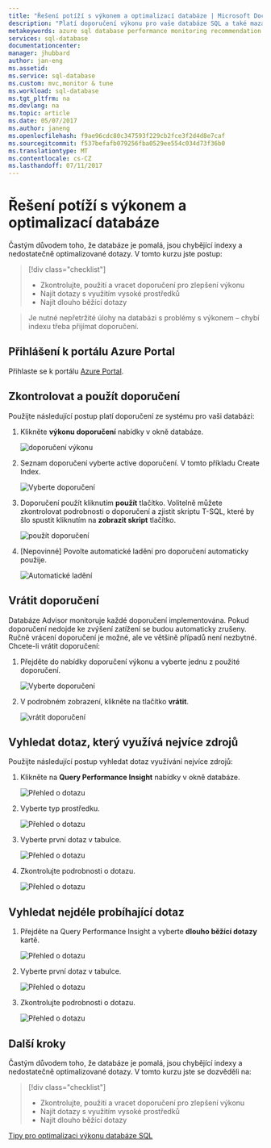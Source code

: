 ```yaml
---
title: "Řešení potíží s výkonem a optimalizací databáze | Microsoft Docs"
description: "Platí doporučení výkonu pro vaše databáze SQL a také mazat získáte přehled o výkonu dotazů spuštěným pro vaši databázi"
metakeywords: azure sql database performance monitoring recommendation
services: sql-database
documentationcenter: 
manager: jhubbard
author: jan-eng
ms.assetid: 
ms.service: sql-database
ms.custom: mvc,monitor & tune
ms.workload: sql-database
ms.tgt_pltfrm: na
ms.devlang: na
ms.topic: article
ms.date: 05/07/2017
ms.author: janeng
ms.openlocfilehash: f9ae96cdc80c347593f229cb2fce3f2d4d8e7caf
ms.sourcegitcommit: f537befafb079256fba0529ee554c034d73f36b0
ms.translationtype: MT
ms.contentlocale: cs-CZ
ms.lasthandoff: 07/11/2017
---
```

# <a name="troubleshoot-performance-issues-and-optimize-your-database"></a>Řešení potíží s výkonem a optimalizací databáze

Častým důvodem toho, že databáze je pomalá, jsou chybějící indexy a nedostatečně optimalizované dotazy. V tomto kurzu jste postup:
> [!div class="checklist"]
> * Zkontrolujte, použití a vracet doporučení pro zlepšení výkonu
> * Najít dotazy s využitím vysoké prostředků
> * Najít dlouho běžící dotazy

> Je nutné nepřetržité úlohy na databázi s problémy s výkonem – chybí indexu třeba přijímat doporučení.
>

## <a name="log-in-to-the-azure-portal"></a>Přihlášení k portálu Azure Portal

Přihlaste se k portálu [Azure Portal](https://portal.azure.com/).

## <a name="review-and-apply-a-recommendation"></a>Zkontrolovat a použít doporučení

Použijte následující postup platí doporučení ze systému pro vaši databázi:

1. Klikněte **výkonu doporučení** nabídky v okně databáze.

    ![doporučení výkonu](./media/sql-database-performance-tutorial/perf_recommendations.png)

2. Seznam doporučení vyberte active doporučení. V tomto příkladu Create Index.

    ![Vyberte doporučení](./media/sql-database-performance-tutorial/create_index.png)

3. Doporučení použít kliknutím **použít** tlačítko. Volitelně můžete zkontrolovat podrobnosti o doporučení a zjistit skriptu T-SQL, které by šlo spustit kliknutím na **zobrazit skript** tlačítko.

    ![použít doporučení](./media/sql-database-performance-tutorial/apply.png)

4. [Nepovinné] Povolte automatické ladění pro doporučení automaticky použije.

    ![Automatické ladění](./media/sql-database-performance-tutorial/auto_tuning.png)

## <a name="revert-a-recommendation"></a>Vrátit doporučení

Databáze Advisor monitoruje každé doporučení implementována. Pokud doporučení nedojde ke zvýšení zatížení se budou automaticky zrušeny. Ručně vrácení doporučení je možné, ale ve většině případů není nezbytné. Chcete-li vrátit doporučení:

1. Přejděte do nabídky doporučení výkonu a vyberte jednu z použité doporučení.

    ![Vyberte doporučení](./media/sql-database-performance-tutorial/select.png)

2. V podrobném zobrazení, klikněte na tlačítko **vrátit**.

    ![vrátit doporučení](./media/sql-database-performance-tutorial/revert.png)

## <a name="find-the-query-that-consumes-the-most-resources"></a>Vyhledat dotaz, který využívá nejvíce zdrojů

Použijte následující postup vyhledat dotaz využívání nejvíce zdrojů:

1. Klikněte na **Query Performance Insight** nabídky v okně databáze.

    ![Přehled o dotazu](./media/sql-database-performance-tutorial/query_perf_insights.png)

2. Vyberte typ prostředku.

    ![Přehled o dotazu](./media/sql-database-performance-tutorial/select_resource_type.png)

3. Vyberte první dotaz v tabulce.

    ![Přehled o dotazu](./media/sql-database-performance-tutorial/select_query.png)

4. Zkontrolujte podrobnosti o dotazu.

    ![Přehled o dotazu](./media/sql-database-performance-tutorial/query_details.png)

## <a name="find-the-longest-running-query"></a>Vyhledat nejdéle probíhající dotaz

1. Přejděte na Query Performance Insight a vyberte **dlouho běžící dotazy** kartě.

    ![Přehled o dotazu](./media/sql-database-performance-tutorial/long_running.png)

3. Vyberte první dotaz v tabulce.

    ![Přehled o dotazu](./media/sql-database-performance-tutorial/select_first_query.png)

4. Zkontrolujte podrobnosti o dotazu.

    ![Přehled o dotazu](./media/sql-database-performance-tutorial/review_query_details.png)



## <a name="next-steps"></a>Další kroky 
Častým důvodem toho, že databáze je pomalá, jsou chybějící indexy a nedostatečně optimalizované dotazy. V tomto kurzu jste se dozvěděli na:
> [!div class="checklist"]
> * Zkontrolujte, použití a vracet doporučení pro zlepšení výkonu
> * Najít dotazy s využitím vysoké prostředků
> * Najít dlouho běžící dotazy

[Tipy pro optimalizaci výkonu databáze SQL](https://docs.microsoft.com/azure/sql-database/sql-database-troubleshoot-performance)
